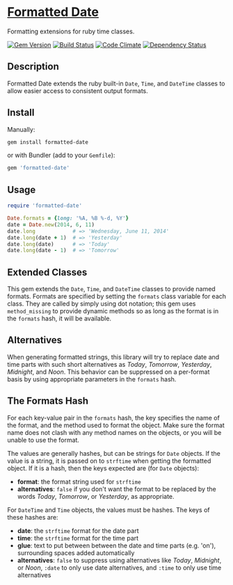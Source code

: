 # [Formatted Date](https://connor.prussin.net/formatted-date)

Formatting extensions for ruby time classes.

[![Gem Version](https://badge.fury.io/rb/formatted-date.svg)](http://rubygems.org/gems/formatted-date) [![Build Status](https://api.travis-ci.org/cprussin/formatted-date.svg?branch=master)](https://travis-ci.org/cprussin/formatted-date) [![Code Climate](https://codeclimate.com/github/cprussin/formatted-date.png)](https://codeclimate.com/github/cprussin/formatted-date) [![Dependency Status](https://gemnasium.com/cprussin/formatted-date.svg)](https://gemnasium.com/cprussin/formatted-date)

## Description

Formatted Date extends the ruby built-in `Date`, `Time`, and `DateTime` classes
to allow easier access to consistent output formats.

## Install

Manually:

```bash
gem install formatted-date
```

or with Bundler (add to your `Gemfile`):

```ruby
gem 'formatted-date'
```

## Usage

```ruby
require 'formatted-date'

Date.formats = {long: '%A, %B %-d, %Y'}
date = Date.new(2014, 6, 11)
date.long            # => 'Wednesday, June 11, 2014'
date.long(date + 1)  # => 'Yesterday'
date.long(date)      # => 'Today'
date.long(date - 1)  # => 'Tomorrow'
```

## Extended Classes

This gem extends the `Date`, `Time`, and `DateTime` classes to provide named
formats.  Formats are specified by setting the `formats` class variable for
each class.  They are called by simply using dot notation; this gem uses
`method_missing` to provide dynamic methods so as long as the format is in the
`formats` hash, it will be available.

## Alternatives

When generating formatted strings, this library will try to replace date and
time parts with such short alternatives as _Today_, _Tomorrow_, _Yesterday_,
_Midnight_, and _Noon_.  This behavior can be suppressed on a per-format basis
by using appropriate parameters in the `formats` hash.

## The Formats Hash

For each key-value pair in the `formats` hash, the key specifies the name of
the format, and the method used to format the object.  Make sure the format
name does not clash with any method names on the objects, or you will be unable
to use the format.

The values are generally hashes, but can be strings for `Date` objects.  If the
value is a string, it is passed on to `strftime` when getting the formatted
object.  If it is a hash, then the keys expected are (for `Date` objects):

- **format**: the format string used for `strftime`
- **alternatives**: `false` if you don't want the format to be replaced by the
  words _Today_, _Tomorrow_, or _Yesterday_, as appropriate.

For `DateTime` and `Time` objects, the values must be hashes.  The keys of
these hashes are:

- **date**: the `strftime` format for the date part
- **time**: the `strftime` format for the time part
- **glue**: text to put between between the date and time parts (e.g. 'on'),
  surrounding spaces added automatically
- **alternatives**: `false` to suppress using alternatives like _Today_,
	_Midnight_, or _Noon_, `:date` to only use date alternatives, and `:time` to
	only use time alternatives
